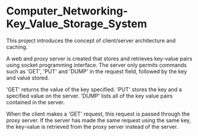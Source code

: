 # Computer_Networking-Key_Value_Storage_System
This project introduces the concept of client/server architecture and caching. 

A web and proxy server is created that stores and retrieves key-value pairs using socket programming interface. The server only permits commands such as 'GET', 'PUT' and 'DUMP' in the request field, followed by the key and value stored. 

  'GET' returns the value of the key specified.
  'PUT' stores the key and a specified value on the server.
  'DUMP' lists all of the key value pairs contained in the server. 
  
When the client makes a 'GET' request, this request is passed through the proxy server. If the server has made the same request using the same key, the key-value is retrieved from the proxy server instead of the server.
